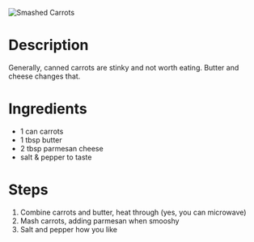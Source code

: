 ![Smashed Carrots](https://chowdown.io/images/smashed-carrots.jpg)

# Description

Generally, canned carrots are stinky and not worth eating. Butter and cheese changes that.

# Ingredients

* 1 can carrots
* 1 tbsp butter
* 2 tbsp parmesan cheese
* salt & pepper to taste

# Steps

1. Combine carrots and butter, heat through (yes, you can microwave)
2. Mash carrots, adding parmesan when smooshy
3. Salt and pepper how you like
